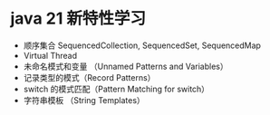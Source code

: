 # java 21 新特性学习

- 顺序集合 SequencedCollection, SequencedSet, SequencedMap
- Virtual Thread
- 未命名模式和变量 （Unnamed Patterns and Variables）
- 记录类型的模式（Record Patterns）
- switch 的模式匹配（Pattern Matching for switch）
- 字符串模板 （String Templates）

